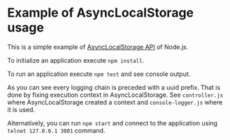 # Example of AsyncLocalStorage usage

This is a simple example of [AsyncLocalStorage API](https://nodejs.org/api/async_hooks.html#async_hooks_class_asynclocalstorage) of Node.js.

To initialize an application execute `npm install`.

To run an application execute `npm test` and see console output.

As you can see every logging chain is preceded with a uuid prefix. That is done by fixing execution context in AsyncLocalStorage. See `controller.js` where AsyncLocalStorage created a context and `console-logger.js` where it is used. 

Alternatively, you can run `npm start` and connect to the application using `telnet 127.0.0.1 3001` command.
